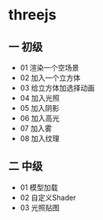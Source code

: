# threejs

## 一 初级

* 01 渲染一个空场景
* 02 加入一个立方体
* 03 给立方体加选择动画
* 04 加入光照
* 05 加入阴影
* 06 加入高光
* 07 加入雾
* 08 加入纹理

## 二 中级

* 01 模型加载
* 02 自定义Shader
* 03 光照贴图